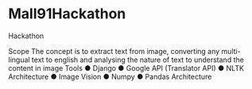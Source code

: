 # Mall91Hackathon
Hackathon

Scope
The concept is to extract text from image, converting any multi-lingual text to english and analysing the nature of text to understand the content in image
Tools
● Django
● Google API (Translator API) ● NLTK
Architecture
● Image Vision ● Numpy
● Pandas
Architecture
